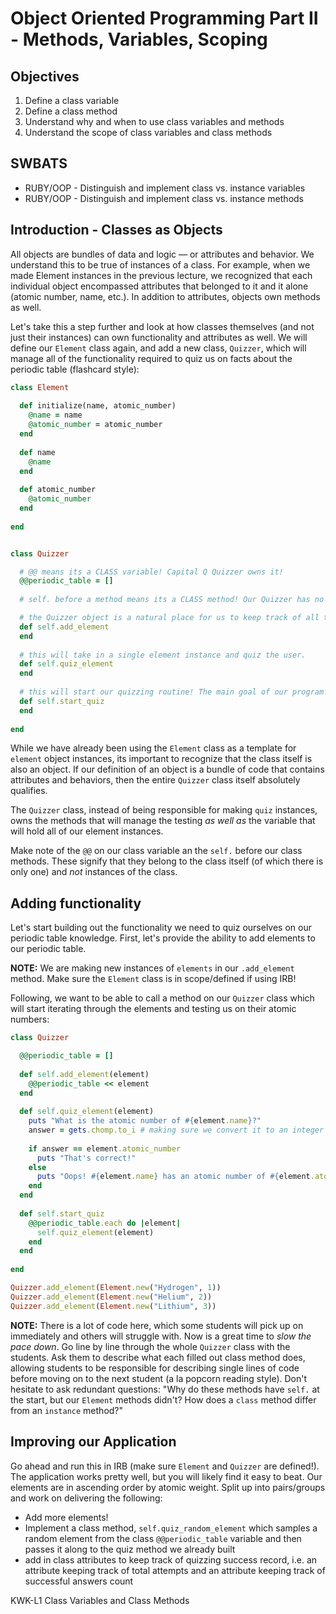 # Object Oriented Programming Part II - Methods, Variables, Scoping


## Objectives

1. Define a class variable
2. Define a class method
3. Understand why and when to use class variables and methods
4. Understand the scope of class variables and class methods

## SWBATS

+ RUBY/OOP - Distinguish and implement class vs. instance variables
+ RUBY/OOP - Distinguish and implement class vs. instance methods

## Introduction - Classes as Objects

All objects are bundles of data and logic –– or attributes and behavior. We understand this to be true of instances of a class. For example, when we made Element instances in the previous lecture, we recognized that each individual object encompassed attributes that belonged to it and it alone (atomic number, name, etc.). In addition to attributes, objects own methods as well. 

Let's take this a step further and look at how classes themselves (and not just their instances) can own functionality and attributes as well. We will define our `Element` class again, and add a new class, `Quizzer`, which will manage all of the functionality required to quiz us on facts about the periodic table (flashcard style):

```ruby
class Element
  
  def initialize(name, atomic_number)
    @name = name
    @atomic_number = atomic_number
  end
  
  def name
    @name
  end
  
  def atomic_number
    @atomic_number
  end
  
end


class Quizzer

  # @@ means its a CLASS variable! Capital Q Quizzer owns it!
  @@periodic_table = []
  
  # self. before a method means its a CLASS method! Our Quizzer has no `initialize` method, and does not make instances.

  # the Quizzer object is a natural place for us to keep track of all the elements we want to be practicing on.
  def self.add_element
  end
  
  # this will take in a single element instance and quiz the user.
  def self.quiz_element
  end
  
  # this will start our quizzing routine! The main goal of our program!
  def self.start_quiz
  end
  
end
```

While we have already been using the `Element` class as a template for `element` object instances, its important to recognize that the class itself is also an object. If our definition of an object is a bundle of code that contains attributes and behaviors, then the entire `Quizzer` class itself absolutely qualifies. 

The `Quizzer` class, instead of being responsible for making `quiz` instances, owns the methods that will manage the testing _as well as_ the variable that will hold all of our element instances.

Make note of the `@@` on our class variable an the `self.` before our class methods. These signify that they belong to the class itself (of which there is only one) and _not_ instances of the class.  

## Adding functionality

Let's start building out the functionality we need to quiz ourselves on our periodic table knowledge. First, let's provide the ability to add elements to our periodic table.

**NOTE:** We are making new instances of `elements` in our `.add_element` method. Make sure the `Element` class is in scope/defined if using IRB!

Following, we want to be able to call a method on our `Quizzer` class which will start iterating through the elements and testing us on their atomic numbers:

```ruby
class Quizzer

  @@periodic_table = []
  
  def self.add_element(element)
    @@periodic_table << element
  end
  
  def self.quiz_element(element)
    puts "What is the atomic number of #{element.name}?"
    answer = gets.chomp.to_i # making sure we convert it to an integer
    
    if answer == element.atomic_number
      puts "That's correct!"
    else
      puts "Oops! #{element.name} has an atomic number of #{element.atomic_number}. You provided: #{answer}"
    end
  end
  
  def self.start_quiz
    @@periodic_table.each do |element|
      self.quiz_element(element)
    end
  end
  
end

Quizzer.add_element(Element.new("Hydrogen", 1))
Quizzer.add_element(Element.new("Helium", 2))
Quizzer.add_element(Element.new("Lithium", 3))

```

**NOTE:** There is a lot of code here, which some students will pick up on immediately and others will struggle with. Now is a great time to _slow the pace down_. Go line by line through the whole `Quizzer` class with the students. Ask them to describe what each filled out class method does, allowing students to be responsible for describing single lines of code before moving on to the next student (a la popcorn reading style). Don't hesitate to ask redundant questions: "Why do these methods have `self.` at the start, but our `Element` methods didn't? How does a `class` method differ from an `instance` method?"

## Improving our Application

Go ahead and run this in IRB (make sure `Element` and `Quizzer` are defined!). The application works pretty well, but you will likely find it easy to beat. Our elements are in ascending order by atomic weight. Split up into pairs/groups and work on delivering the following:

  - Add more elements!
  - Implement a class method, `self.quiz_random_element` which samples a random element from the class `@@periodic_table` variable and then passes it along to the quiz method we already built
  - add in class attributes to keep track of quizzing success record, i.e. an attribute keeping track of total attempts and an attribute keeping track of successful answers count


<p data-visibility='hidden'>KWK-L1 Class Variables and Class Methods</p>
